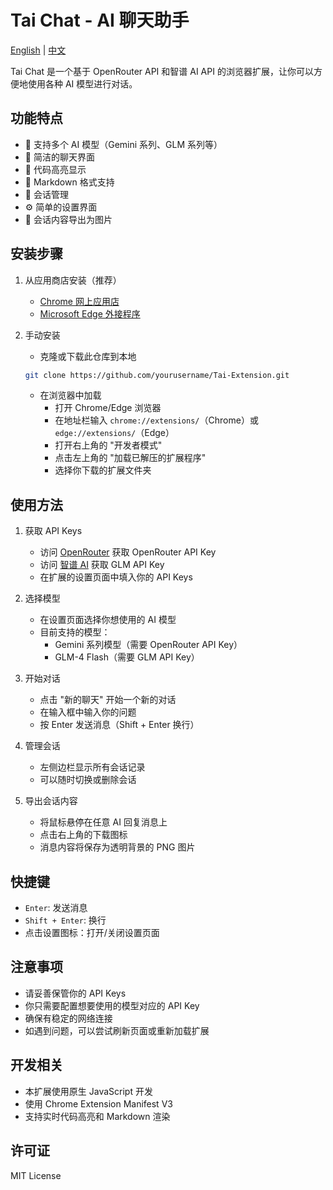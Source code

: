 # Tai Chat - AI 聊天助手

[English](../README.md) | [中文](README_zh.md)

Tai Chat 是一个基于 OpenRouter API 和智谱 AI API 的浏览器扩展，让你可以方便地使用各种 AI 模型进行对话。

## 功能特点

- 🤖 支持多个 AI 模型（Gemini 系列、GLM 系列等）
- 💬 简洁的聊天界面
- 🎨 代码高亮显示
- 📝 Markdown 格式支持
- 🔄 会话管理
- ⚙️ 简单的设置界面
- 📸 会话内容导出为图片

## 安装步骤

1. 从应用商店安装（推荐）
   - [Chrome 网上应用店](https://chromewebstore.google.com/detail/tai-chat/oipligpjckkblgcneidlchoelogndigf)
   - [Microsoft Edge 外接程序](https://microsoftedge.microsoft.com/addons/detail/tai-chat/ejpblckkpobpknondgkfhfmddkeklnpa)

2. 手动安装
   - 克隆或下载此仓库到本地
   ```bash
   git clone https://github.com/yourusername/Tai-Extension.git
   ```

   - 在浏览器中加载
     - 打开 Chrome/Edge 浏览器
     - 在地址栏输入 `chrome://extensions/`（Chrome）或 `edge://extensions/`（Edge）
     - 打开右上角的 "开发者模式"
     - 点击左上角的 "加载已解压的扩展程序"
     - 选择你下载的扩展文件夹

## 使用方法

1. 获取 API Keys
   - 访问 [OpenRouter](https://openrouter.ai/keys) 获取 OpenRouter API Key
   - 访问 [智谱 AI](https://open.bigmodel.cn/usercenter/apikeys) 获取 GLM API Key
   - 在扩展的设置页面中填入你的 API Keys

2. 选择模型
   - 在设置页面选择你想使用的 AI 模型
   - 目前支持的模型：
     - Gemini 系列模型（需要 OpenRouter API Key）
     - GLM-4 Flash（需要 GLM API Key）

3. 开始对话
   - 点击 "新的聊天" 开始一个新的对话
   - 在输入框中输入你的问题
   - 按 Enter 发送消息（Shift + Enter 换行）

4. 管理会话
   - 左侧边栏显示所有会话记录
   - 可以随时切换或删除会话

5. 导出会话内容
   - 将鼠标悬停在任意 AI 回复消息上
   - 点击右上角的下载图标
   - 消息内容将保存为透明背景的 PNG 图片

## 快捷键

- `Enter`: 发送消息
- `Shift + Enter`: 换行
- 点击设置图标：打开/关闭设置页面

## 注意事项

- 请妥善保管你的 API Keys
- 你只需要配置想要使用的模型对应的 API Key
- 确保有稳定的网络连接
- 如遇到问题，可以尝试刷新页面或重新加载扩展

## 开发相关

- 本扩展使用原生 JavaScript 开发
- 使用 Chrome Extension Manifest V3
- 支持实时代码高亮和 Markdown 渲染

## 许可证

MIT License 